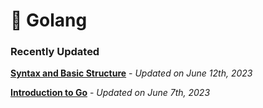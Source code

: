 # 💙 Golang

### Recently Updated

[**Syntax and Basic Structure**](go-fundamentals/syntax-and-basic-structure.md) - _Updated on June 12th, 2023_

[**Introduction to Go**](go-fundamentals/introduction-to-go.md) - _Updated on June 7th, 2023_
